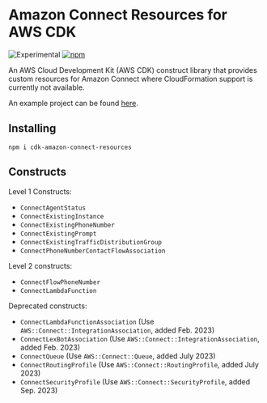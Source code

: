 # Amazon Connect Resources for AWS CDK

![Experimental](https://img.shields.io/badge/experimental-important.svg?style=for-the-badge)
[![npm](https://img.shields.io/npm/v/cdk-amazon-connect-resources)](https://www.npmjs.com/package/cdk-amazon-connect-resources)

An AWS Cloud Development Kit (AWS CDK) construct library that provides custom resources for Amazon Connect where CloudFormation support is currently not available.

An example project can be found [here](https://github.com/joeykilpatrick/cdk-amazon-connect).

## Installing
```shell
npm i cdk-amazon-connect-resources
```

## Constructs
Level 1 Constructs:
- `ConnectAgentStatus`
- `ConnectExistingInstance`
- `ConnectExistingPhoneNumber`
- `ConnectExistingPrompt`
- `ConnectExistingTrafficDistributionGroup`
- `ConnectPhoneNumberContactFlowAssociation`

Level 2 constructs:
- `ConnectFlowPhoneNumber`
- `ConnectLambdaFunction`

Deprecated constructs:
- `ConnectLambdaFunctionAssociation` (Use `AWS::Connect::IntegrationAssociation`, added Feb. 2023)
- `ConnectLexBotAssociation` (Use `AWS::Connect::IntegrationAssociation`, added Feb. 2023)
- `ConnectQueue` (Use `AWS::Connect::Queue`, added July 2023)
- `ConnectRoutingProfile` (Use `AWS::Connect::RoutingProfile`, added July 2023)
- `ConnectSecurityProfile` (Use `AWS::Connect::SecurityProfile`, added Sep. 2023)
